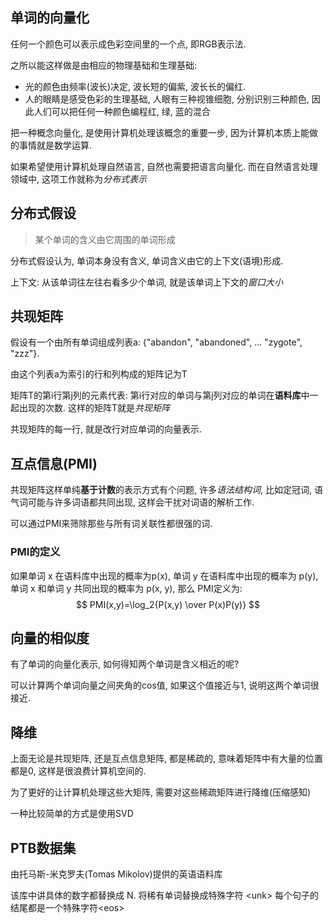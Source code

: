 ## 单词的向量化
任何一个颜色可以表示成色彩空间里的一个点, 即RGB表示法.

之所以能这样做是由相应的物理基础和生理基础:
- 光的颜色由频率(波长)决定, 波长短的偏紫, 波长长的偏红.
- 人的眼睛是感受色彩的生理基础, 人眼有三种视锥细胞, 分别识别三种颜色, 因此人们可以把任何一种颜色编程红, 绿, 蓝的混合

把一种概念向量化, 是使用计算机处理该概念的重要一步, 因为计算机本质上能做的事情就是数学运算.

如果希望使用计算机处理自然语言, 自然也需要把语言向量化. 而在自然语言处理领域中, 这项工作就称为*分布式表示*

## 分布式假设
> 某个单词的含义由它周围的单词形成

分布式假设认为,  单词本身没有含义, 单词含义由它的上下文(语境)形成.

上下文: 从该单词往左往右看多少个单词, 就是该单词上下文的*窗口大小*


## 共现矩阵
假设有一个由所有单词组成列表a:
{"abandon", "abandoned", ... "zygote", "zzz"}.

由这个列表a为索引的行和列构成的矩阵记为T

矩阵T的第i行第j列的元素代表: 第i行对应的单词与第j列对应的单词在**语料库**中一起出现的次数.
这样的矩阵T就是*共现矩阵*

共现矩阵的每一行, 就是改行对应单词的向量表示.


## 互点信息(PMI)
共现矩阵这样单纯**基于计数**的表示方式有个问题, 许多*语法结构词*, 比如定冠词, 语气词可能与许多词语都共同出现, 这样会干扰对词语的解析工作.

可以通过PMI来筛除那些与所有词关联性都很强的词.

### PMI的定义
如果单词 x 在语料库中出现的概率为p(x), 单词 y 在语料库中出现的概率为 p(y), 单词 x 和单词 y 共同出现的概率为 p(x, y),  那么 PMI定义为:
$$
PMI(x,y)=\log_2{P(x,y) \over P(x)P(y)} 
$$

## 向量的相似度
有了单词的向量化表示, 如何得知两个单词是含义相近的呢?

可以计算两个单词向量之间夹角的cos值, 如果这个值接近与1, 说明这两个单词很接近.

## 降维
上面无论是共现矩阵, 还是互点信息矩阵, 都是稀疏的, 意味着矩阵中有大量的位置都是0, 这样是很浪费计算机空间的.

为了更好的让计算机处理这些大矩阵, 需要对这些稀疏矩阵进行降维(压缩感知)

一种比较简单的方式是使用SVD

## PTB数据集
由托马斯-米克罗夫(Tomas Mikolov)提供的英语语料库

该库中讲具体的数字都替换成 N.
将稀有单词替换成特殊字符 \<unk\>
每个句子的结尾都是一个特殊字符\<eos\>


